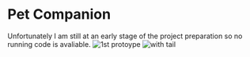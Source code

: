 # Pet Companion
Unfortunately I am still at an early stage of the project preparation so no running code is avaliable.
![1st protoype]("http://github.com/ioannis/Pet-Companion/blob/master/20200226_125642.jpg")
![with tail]("http://github.com/ioannis/Pet-Companion/blob/master/20200226_125648.jpg")
